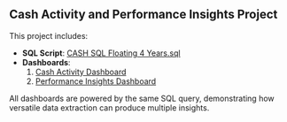 ## Cash Activity and Performance Insights Project
This project includes:
- **SQL Script**: [CASH SQL Floating 4 Years.sql](https://github.com/BrianA-BABA/sql-and-visualization-projects/blob/main/CASH%20SQL_Floating%204%20Years.sql)
- **Dashboards**:
  1. [Cash Activity Dashboard](link-to-image)
  2. [Performance Insights Dashboard](link-to-image)

All dashboards are powered by the same SQL query, demonstrating how versatile data extraction can produce multiple insights.
